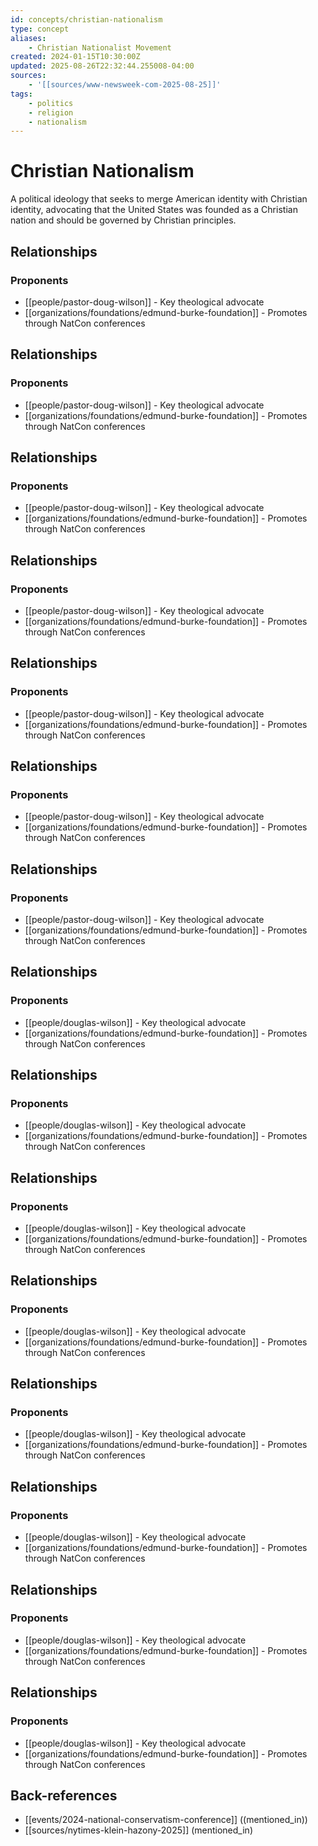 ```yaml
---
id: concepts/christian-nationalism
type: concept
aliases:
    - Christian Nationalist Movement
created: 2024-01-15T10:30:00Z
updated: 2025-08-26T22:32:44.255008-04:00
sources:
    - '[[sources/www-newsweek-com-2025-08-25]]'
tags:
    - politics
    - religion
    - nationalism
---
```


# Christian Nationalism

A political ideology that seeks to merge American identity with Christian identity, advocating that the United States was founded as a Christian nation and should be governed by Christian principles.

## Relationships

### Proponents
- [[people/pastor-doug-wilson]] - Key theological advocate
- [[organizations/foundations/edmund-burke-foundation]] - Promotes through NatCon conferences

## Relationships

### Proponents
- [[people/pastor-doug-wilson]] - Key theological advocate
- [[organizations/foundations/edmund-burke-foundation]] - Promotes through NatCon conferences

## Relationships

### Proponents
- [[people/pastor-doug-wilson]] - Key theological advocate
- [[organizations/foundations/edmund-burke-foundation]] - Promotes through NatCon conferences

## Relationships

### Proponents
- [[people/pastor-doug-wilson]] - Key theological advocate
- [[organizations/foundations/edmund-burke-foundation]] - Promotes through NatCon conferences

## Relationships

### Proponents
- [[people/pastor-doug-wilson]] - Key theological advocate
- [[organizations/foundations/edmund-burke-foundation]] - Promotes through NatCon conferences

## Relationships

### Proponents
- [[people/pastor-doug-wilson]] - Key theological advocate
- [[organizations/foundations/edmund-burke-foundation]] - Promotes through NatCon conferences

## Relationships

### Proponents
- [[people/pastor-doug-wilson]] - Key theological advocate
- [[organizations/foundations/edmund-burke-foundation]] - Promotes through NatCon conferences

## Relationships

### Proponents
- [[people/douglas-wilson]] - Key theological advocate
- [[organizations/foundations/edmund-burke-foundation]] - Promotes through NatCon conferences

## Relationships

### Proponents
- [[people/douglas-wilson]] - Key theological advocate
- [[organizations/foundations/edmund-burke-foundation]] - Promotes through NatCon conferences

## Relationships

### Proponents
- [[people/douglas-wilson]] - Key theological advocate
- [[organizations/foundations/edmund-burke-foundation]] - Promotes through NatCon conferences

## Relationships

### Proponents
- [[people/douglas-wilson]] - Key theological advocate
- [[organizations/foundations/edmund-burke-foundation]] - Promotes through NatCon conferences

## Relationships

### Proponents
- [[people/douglas-wilson]] - Key theological advocate
- [[organizations/foundations/edmund-burke-foundation]] - Promotes through NatCon conferences

## Relationships

### Proponents
- [[people/douglas-wilson]] - Key theological advocate
- [[organizations/foundations/edmund-burke-foundation]] - Promotes through NatCon conferences

## Relationships

### Proponents
- [[people/douglas-wilson]] - Key theological advocate
- [[organizations/foundations/edmund-burke-foundation]] - Promotes through NatCon conferences

## Relationships

### Proponents
- [[people/douglas-wilson]] - Key theological advocate
- [[organizations/foundations/edmund-burke-foundation]] - Promotes through NatCon conferences

## Back-references
<!-- Auto-maintained by the system -->
- [[events/2024-national-conservatism-conference]] ((mentioned_in))
- [[sources/nytimes-klein-hazony-2025]] (mentioned_in)


